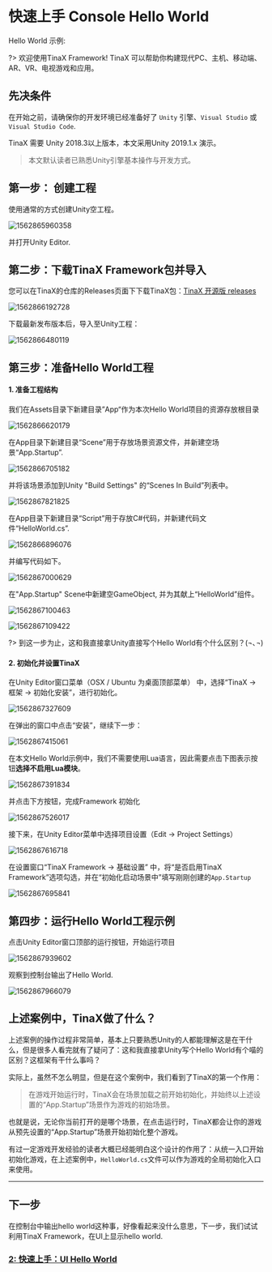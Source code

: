 # 快速上手 Console Hello World
Hello World 示例: 

?> 欢迎使用TinaX Framework! TinaX 可以帮助你构建现代PC、主机、移动端、AR、VR、电视游戏和应用。

## 先决条件

在开始之前，请确保你的开发环境已经准备好了 `Unity` 引擎、`Visual Studio` 或 `Visual Studio Code`.

TinaX 需要 Unity 2018.3以上版本，本文采用Unity 2019.1.x 演示。

> 本文默认读者已熟悉Unity引擎基本操作与开发方式。


## 第一步： 创建工程

使用通常的方式创建Unity空工程。

![1562865960358](assets/1562865960358.png)

并打开Unity Editor.

## 第二步：下载TinaX Framework包并导入

您可以在TinaX的仓库的Releases页面下下载TinaX包：[TinaX 开源版 releases](https://github.com/yomunsam/TinaX/releases)

![1562866192728](assets/1562866192728.png)

下载最新发布版本后，导入至Unity工程：

![1562866480119](assets/1562866480119.png)

## 第三步：准备Hello World工程

#### 1. 准备工程结构

我们在Assets目录下新建目录”App“作为本次Hello World项目的资源存放根目录

![1562866620179](assets/1562866620179.png)

在App目录下新建目录“Scene”用于存放场景资源文件，并新建空场景“App.Startup”.

![1562866705182](assets/1562866705182.png)

并将该场景添加到Unity "Build Settings" 的“Scenes In Build”列表中。

![1562867821825](assets/1562867821825.png)

在App目录下新建目录“Script”用于存放C#代码，并新建代码文件“HelloWorld.cs”.

![1562866896076](assets/1562866896076.png)

并编写代码如下。

![1562867000629](assets/1562867000629.png)

在"App.Startup" Scene中新建空GameObject, 并为其献上“HelloWorld”组件。

![1562867100463](assets/1562867100463.png)

![1562867109422](assets/1562867109422.png)



?> 到这一步为止，这和我直接拿Unity直接写个Hello World有个什么区别？(¬､¬)

#### 2. 初始化并设置TinaX

在Unity Editor窗口菜单（OSX / Ubuntu 为桌面顶部菜单） 中，选择“TinaX -> 框架 -> 初始化安装”，进行初始化。

![1562867327609](assets/1562867327609.png)

在弹出的窗口中点击“安装”，继续下一步：

![1562867415061](assets/1562867415061.png)

在本文Hello World示例中，我们不需要使用Lua语言，因此需要点击下图表示按钮**选择不启用Lua模块**。

![1562867391834](assets/1562867391834.png)

并点击下方按钮，完成Framework 初始化

![1562867526017](assets/1562867526017.png)

接下来，在Unity Editor菜单中选择项目设置（Edit -> Project Settings）

![1562867616718](assets/1562867616718.png)

在设置窗口“TinaX Framework -> 基础设置” 中，将“是否启用TinaX Framework”选项勾选，并在“初始化启动场景中”填写刚刚创建的`App.Startup`

![1562867695841](assets/1562867695841.png)

## 第四步：运行Hello World工程示例

点击Unity Editor窗口顶部的运行按钮，开始运行项目

![1562867939602](assets/1562867939602.png)

观察到控制台输出了Hello World.

![1562867966079](assets/1562867966079.png)



## 上述案例中，TinaX做了什么？

上述案例的操作过程非常简单，基本上只要熟悉Unity的人都能理解这是在干什么，但是很多人看完就有了疑问了：这和我直接拿Unity写个Hello World有个喵的区别？这框架有干什么事吗？

实际上，虽然不怎么明显，但是在这个案例中，我们看到了TinaX的第一个作用：

> 在游戏开始运行时，TinaX会在场景加载之前开始初始化，并始终以上述设置的“App.Startup”场景作为游戏的初始场景。

也就是说，无论你当前打开的是哪个场景，在点击运行时，TinaX都会让你的游戏从预先设置的“App.Startup”场景开始初始化整个游戏。

有过一定游戏开发经验的读者大概已经能明白这个设计的作用了：从统一入口开始初始化游戏，在上述案例中，`HelloWorld.cs`文件可以作为游戏的全局初始化入口来使用。

------

## 下一步

在控制台中输出hello world这种事，好像看起来没什么意思，下一步，我们试试利用TinaX Framework，在UI上显示hello world.

###  [ 2: 快速上手：UI Hello World ](/guide/quickstart/quickstart2)

